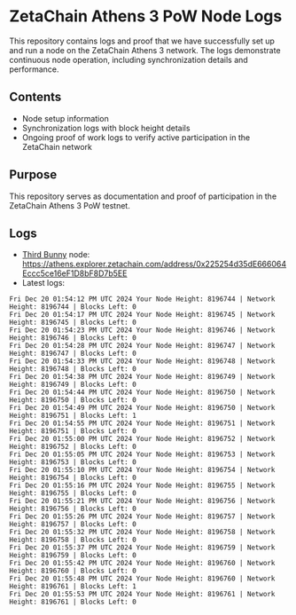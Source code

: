 # ZetaChain Athens 3 PoW Node Logs
This repository contains logs and proof that we have successfully set up and run a node on the ZetaChain Athens 3 network. The logs demonstrate continuous node operation, including synchronization details and performance.

## Contents
- Node setup information
- Synchronization logs with block height details
- Ongoing proof of work logs to verify active participation in the ZetaChain network

## Purpose
This repository serves as documentation and proof of participation in the ZetaChain Athens 3 PoW testnet.

## Logs

- [Third Bunny](https://thirdbunny.xyz/) node: https://athens.explorer.zetachain.com/address/0x225254d35dE666064Eccc5ce16eF1D8bF8D7b5EE
- Latest logs:
```
Fri Dec 20 01:54:12 PM UTC 2024 Your Node Height: 8196744 | Network Height: 8196744 | Blocks Left: 0
Fri Dec 20 01:54:17 PM UTC 2024 Your Node Height: 8196745 | Network Height: 8196745 | Blocks Left: 0
Fri Dec 20 01:54:23 PM UTC 2024 Your Node Height: 8196746 | Network Height: 8196746 | Blocks Left: 0
Fri Dec 20 01:54:28 PM UTC 2024 Your Node Height: 8196747 | Network Height: 8196747 | Blocks Left: 0
Fri Dec 20 01:54:33 PM UTC 2024 Your Node Height: 8196748 | Network Height: 8196748 | Blocks Left: 0
Fri Dec 20 01:54:38 PM UTC 2024 Your Node Height: 8196749 | Network Height: 8196749 | Blocks Left: 0
Fri Dec 20 01:54:44 PM UTC 2024 Your Node Height: 8196750 | Network Height: 8196750 | Blocks Left: 0
Fri Dec 20 01:54:49 PM UTC 2024 Your Node Height: 8196750 | Network Height: 8196751 | Blocks Left: 1
Fri Dec 20 01:54:55 PM UTC 2024 Your Node Height: 8196751 | Network Height: 8196751 | Blocks Left: 0
Fri Dec 20 01:55:00 PM UTC 2024 Your Node Height: 8196752 | Network Height: 8196752 | Blocks Left: 0
Fri Dec 20 01:55:05 PM UTC 2024 Your Node Height: 8196753 | Network Height: 8196753 | Blocks Left: 0
Fri Dec 20 01:55:10 PM UTC 2024 Your Node Height: 8196754 | Network Height: 8196754 | Blocks Left: 0
Fri Dec 20 01:55:16 PM UTC 2024 Your Node Height: 8196755 | Network Height: 8196755 | Blocks Left: 0
Fri Dec 20 01:55:21 PM UTC 2024 Your Node Height: 8196756 | Network Height: 8196756 | Blocks Left: 0
Fri Dec 20 01:55:26 PM UTC 2024 Your Node Height: 8196757 | Network Height: 8196757 | Blocks Left: 0
Fri Dec 20 01:55:32 PM UTC 2024 Your Node Height: 8196758 | Network Height: 8196758 | Blocks Left: 0
Fri Dec 20 01:55:37 PM UTC 2024 Your Node Height: 8196759 | Network Height: 8196759 | Blocks Left: 0
Fri Dec 20 01:55:42 PM UTC 2024 Your Node Height: 8196760 | Network Height: 8196760 | Blocks Left: 0
Fri Dec 20 01:55:48 PM UTC 2024 Your Node Height: 8196760 | Network Height: 8196761 | Blocks Left: 1
Fri Dec 20 01:55:53 PM UTC 2024 Your Node Height: 8196761 | Network Height: 8196761 | Blocks Left: 0
```
